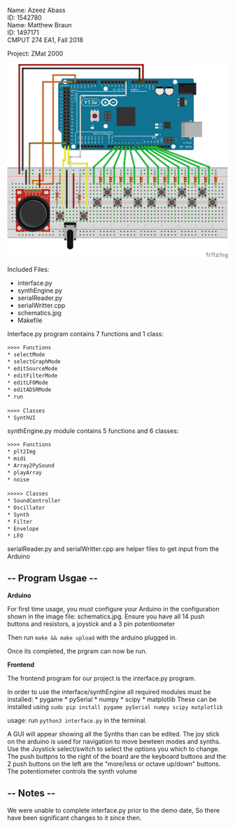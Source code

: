 Name: Azeez  Abass <br>
ID: 1542780 <br>
Name: Matthew Braun <br>
ID: 1497171 <br>
CMPUT 274 EA1, Fall  2018 <br>

Project: ZMat 2000 <br>

![Schematics](./schematics.jpg)

Included Files:
- interface.py
- synthEngine.py
- serialReader.py
- serialWritter.cpp
- schematics.jpg
- Makefile

Interface.py program contains 7 functions and 1 class:
   
    >>>> Functions
    * selectMode
    * selectGraphMode
    * editSourceMode
    * editFilterMode
    * editLFOMode
    * editADSRMode
    * run

    >>>> Classes
    * SynthUI

synthEngine.py module contains 5 functions and 6 classes:
    
    >>>> Functions
    * plt2Img
    * midi
    * Array2PySound
    * playArray
    * noise

    >>>>> Classes
    * SoundController
    * Oscillator
    * Synth
    * Filter
    * Envelope
    * LFO

serialReader.py and serialWritter.cpp are helper files to get input from the Arduino

-- Program Usgae --
---------------

**Arduino**
 
For first time usage, you must configure your Arduino in the configuration shown in the image file: schematics.jpg. Ensure you have all 14 push buttons and resistors, a joystick and a 3 pin potentiometer

 Then run ``make && make upload`` with the arduino plugged in. 

Once its completed, the prgram can now be run. 

**Frontend**

The frontend program for our project is the interface.py program.

In order to use the interface/synthEngine all required modules must be installed:
    * pygame
    * pySerial
    * numpy
    * scipy 
    * matplotlib
These can be installed using ``sudo pip install pygame pySerial numpy scipy matplotlib`` 

usage: run ``python3 interface.py`` in the terminal.

A GUI will appear showing all the Synths than can be edited. The joy stick on the arduino is used for navigation to move bewteen modes and synths. Use the Joystick select/switch to select the options you which to change. The push buttpns to the right of the board are the keyboard buttons and the 2 push buttons on the left are the "more/less or octave up/down" buttons. The potentiometer controls the synth volume

-- Notes --
--------------
We were unable to complete interface.py prior to the demo date, So there have been significant changes to it since then. 
